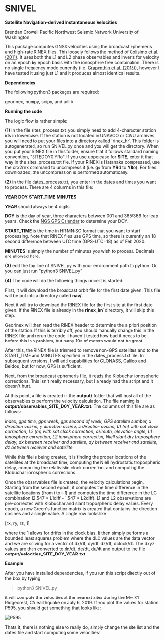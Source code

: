 # SNIVEL
<b>Satellite Navigation-derived Instantaneous Velocities</b>

Brendan Crowell
Pacific Northwest Seismic Network
University of Washington

This package computes GNSS velocities using the broadcast ephemeris and high-rate RINEX files. This loosely follows the method of <a href="https://agupubs.onlinelibrary.wiley.com/doi/full/10.1029/2010JB007941">Colisimo et al. (2011)</a>. It uses both the L1 and L2 phase observables and inverts for velocity on an epoch by epoch basis with the ionosphere free combination. There is no single frequency mode currently (i.e. <a href="https://pubs.geoscienceworld.org/ssa/srl/article/89/3/1040/530132/Single-Frequency-Instantaneous-GNSS-Velocities">Grapenthin et al. (2018)</a>), however I have tested it using just L1 and it produces almost identical results. 

<b>Dependencies</b>

The following python3 packages are required:

georinex, numpy, scipy, and urllib

<b>Running the code</b>

The logic flow is rather simple:

<b>(1)</b> in the file sites_process.txt, you simply need to add 4-character station ids in lowercase. If the station is not located in UNAVCO or CWU archives, you will need to put your files into a directory called 'rinex_hr'. This folder is autogenerated, so run SNIVEL.py once and you will get the directory. When you put your RINEX file in this folder, ensure that it follows standard naming convention, "SITEDOY0.YRo". If you use uppercase for <b>SITE</b>, enter it that way in the sites_process.txt file. If your RINEX is Hatanaka compressed, use the crx2rnx command to uncompress it (i.e. go from <b>YR</b>d to <b>YR</b>o). For files downloaded, the uncompression is performed automatically.
  
<b>(2)</b> in the file dates_process.txt, you enter in the dates and times you want to process. There are 4 columns in this file:

<b>YEAR</b> <b>DOY</b> <b>START_TIME</b> <b>MINUTES</b>
 
<b>YEAR</b> should always be 4 digits.
  
<b>DOY</b> is the day of year, three characters between 001 and 365/366 for leap years. Check the <a href="https://www.ngs.noaa.gov/CORS/Gpscal.shtml">NGS GPS Calendar</a> to determine your DOY.
  
<b>START_TIME</b> is the time in HR:MN:SC format that you want to start processing. Note that RINEX files use GPS time, so there is currently an 18 second difference between UTC time (GPS-UTC=18) as of Feb 2020.

<b>MINUTES</b> is simply the number of minutes you wish to process. Decimals are allowed here.

<b>(3)</b> edit the top line of SNIVEL.py with your environment path to python. Or you can just run "python3 SNIVEL.py"

<b>(4)</b> The code will do the following things once it is started:

First, it will download the broadcast orbit file for the first date given. This file will be put into a directory called <b>nav/</b>. 

Next it will try to download the RINEX file for the first site at the first date given. If the RINEX file is already in the <b>rinex_hr/</b> directory, it will skip this step.

Georinex will then read the RINEX header to determine the a priori position of the station. If this is terribly off, you should manually change this in the RINEX file and rerun the code. I haven't tested how bad it needs to be before this is a problem, but many 10s of meters would not be great. 

After this, the RINEX file is trimmed to remove non-GPS satellites and to the START_TIME and MINUTES specified in the dates_process.txt file. In subsequent versions, I will add capabilities for GLONASS, Galileo and Beidou, but for now, GPS is sufficient. 

Next, from the broadcast ephemeris file, it reads the Klobuchar ionospheric corrections. This isn't really necessary, but I already had the script and it doesn't hurt. 

At this point, a file is created in the <b>output/</b> folder that will host all of the observables to perform the velocity calculation. The file naming is <b>output/observables_SITE_DOY_YEAR.txt</b>. The columns of this file are as follows:

<i>index, gps time, gps week, gps second of week, GPS satellite number, x direction cosine, y direction cosine, z direction cosine, L1 (m) with sat clock correction, L2 (m) with sat clock correction, azimuth, elevation angle, L1 ionosphere correction, L2 ionosphere correction, Niell slant dry troposphere delay, dx between receiver and satellite, dy between receiver and satellite, dz between receiver and satellite</i>

While this file is being created, it is finding the proper locations of the satellites at the broadcast time, computing the Niell hydrostatic tropospheric delay, computing the relativistic clock correction, and computing the Klobuchar ionospheric corrections. 

Once the observables file is created, the velocity calculations begin. Starting from the second epoch, it computes the time difference in the satellite locations (from i to i-1) and computes the time difference in the LC combination (2.547 * L1diff - 1.547 * L2diff). L1 and L2 observations are pre-corrected with Klobuchar and slant tropospheric delay values. Every epoch, a new Green's function matrix is created that contains the direction cosines and a single value. A single row looks like

[rx, ry, rz, 1]

where the 1 allows for drifts in the clock bias. It then simply performs a bounded least squares problem where the dLC values are the data vector and we are solving for a vector of dx/dt, dy/dt, dz/dt, dclock/dt. The dxyz values are then converted to dn/dt, de/dt, du/dt and output to the file <b>output/velocities_SITE_DOY_YEAR.txt</b>.

<b>Example</b>

After you have installed dependencies, if you run this script directly out of the box by typing:

>python3 SNIVEL.py

it will compute the velocities at the nearest sites during the Mw 7.1 Ridgecrest, CA earthquake on July 6, 2019. If you plot the values for station P595, you should get something that looks like:

![P595](../master/plots/p595.jpg)

Thats it, there is nothing else to really do, simply change the site list and the dates file and start computing some velocities!
